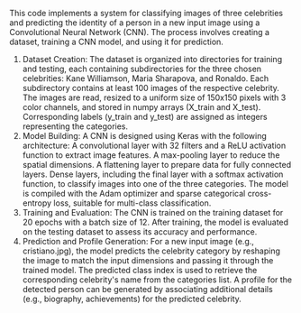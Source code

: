 This code implements a system for classifying images of three celebrities and predicting the identity of a person in a new input image using a Convolutional Neural Network (CNN). The process involves creating a dataset, training a CNN model, and using it for prediction.

1. Dataset Creation:
The dataset is organized into directories for training and testing, each containing subdirectories for the three chosen celebrities: Kane Williamson, Maria Sharapova, and Ronaldo.
Each subdirectory contains at least 100 images of the respective celebrity. The images are read, resized to a uniform size of 150x150 pixels with 3 color channels, and stored in numpy arrays (X_train and X_test).
Corresponding labels (y_train and y_test) are assigned as integers representing the categories.
2. Model Building:
A CNN is designed using Keras with the following architecture:
A convolutional layer with 32 filters and a ReLU activation function to extract image features.
A max-pooling layer to reduce the spatial dimensions.
A flattening layer to prepare data for fully connected layers.
Dense layers, including the final layer with a softmax activation function, to classify images into one of the three categories.
The model is compiled with the Adam optimizer and sparse categorical cross-entropy loss, suitable for multi-class classification.
3. Training and Evaluation:
The CNN is trained on the training dataset for 20 epochs with a batch size of 12.
After training, the model is evaluated on the testing dataset to assess its accuracy and performance.
4. Prediction and Profile Generation:
For a new input image (e.g., cristiano.jpg), the model predicts the celebrity category by reshaping the image to match the input dimensions and passing it through the trained model.
The predicted class index is used to retrieve the corresponding celebrity's name from the categories list.
A profile for the detected person can be generated by associating additional details (e.g., biography, achievements) for the predicted celebrity.
